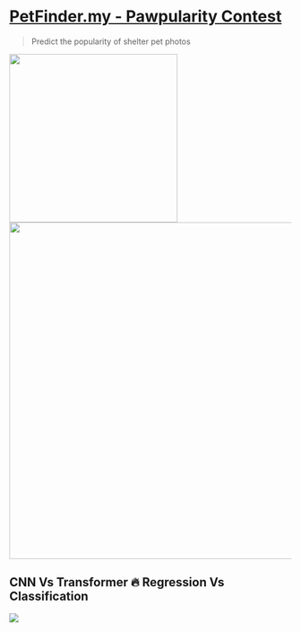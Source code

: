 # [PetFinder.my - Pawpularity Contest](https://www.kaggle.com/c/petfinder-pawpularity-score)
> Predict the popularity of shelter pet photos

<img src="https://user-images.githubusercontent.com/36858976/137309662-8670e854-8736-4393-b2a7-a5d545f63da5.png" width=300>

<img src="https://www.petfinder.my/images/cuteness_meter.jpg" width=600>




## CNN Vs Transformer 🔥 Regression Vs Classification
<img src="https://github.com/awsaf49/PetFinder/blob/main/image/cvt-smaller.gif">

